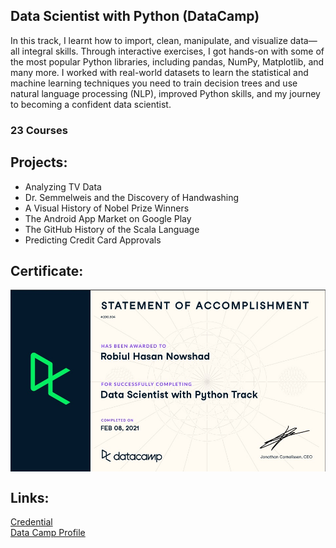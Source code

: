 ## Data Scientist with Python (DataCamp)
In this track, I learnt how to import, clean, manipulate, and visualize data—all integral skills. Through interactive exercises, I got hands-on with some of the most popular Python libraries, including pandas, NumPy, Matplotlib, and many more. I worked with real-world datasets to learn the statistical and machine learning techniques you need to train decision trees and use natural language processing (NLP), improved Python skills, and my journey to becoming a confident data scientist.

### 23 Courses


## Projects:
- Analyzing TV Data
- Dr. Semmelweis and the Discovery of Handwashing
- A Visual History of Nobel Prize Winners
- The Android App Market on Google Play
- The GitHub History of the Scala Language
- Predicting Credit Card Approvals

## Certificate:
<img align='center' src="DS_P.jpg">


## Links:
[Credential](https://www.datacamp.com/statement-of-accomplishment/track/c01d8331d681e1ccd7a6a2f3883b579b7c14fdef) <br>
[Data Camp Profile](https://www.datacamp.com/profile/nowshadrobiulh)

